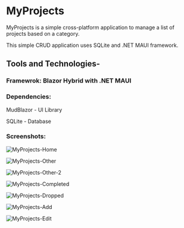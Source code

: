 # MyProjects

MyProjects is a simple cross-platform application to manage a list of projects based on a category. 

This simple CRUD application uses SQLite and .NET MAUI framework.

## Tools and Technologies- 

### Framewrok: Blazor Hybrid with .NET MAUI

### Dependencies: 

MudBlazor - UI Library 

SQLite - Database

### Screenshots:

![MyProjects-Home](https://user-images.githubusercontent.com/106889203/220446034-bab83646-3d6b-4924-b851-6aad597e3c1c.png)

![MyProjects-Other](https://user-images.githubusercontent.com/106889203/220446035-a88c8e44-34cb-4cd8-8052-3716d5990958.png)

![MyProjects-Other-2](https://user-images.githubusercontent.com/106889203/220446036-afaadd40-2797-4f12-9e40-070a452e0b47.png)

![MyProjects-Completed](https://user-images.githubusercontent.com/106889203/220446029-91db8b9b-115a-4221-9f82-a0dd655de2a1.png)

![MyProjects-Dropped](https://user-images.githubusercontent.com/106889203/220446030-27d0e901-bc75-4a0a-bcff-6a987899d221.png)

![MyProjects-Add](https://user-images.githubusercontent.com/106889203/220446027-5280c78e-1309-4a4b-9606-26f0c0f0151a.png)

![MyProjects-Edit](https://user-images.githubusercontent.com/106889203/220446032-a86743ac-4f5e-4cc3-b946-964a56021961.png)


